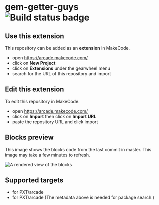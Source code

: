 # gem-getter-guys ![Build status badge](https://github.com/rob65307/gem-getter-guys/workflows/MakeCode/badge.svg)



## Use this extension

This repository can be added as an **extension** in MakeCode.

* open https://arcade.makecode.com/
* click on **New Project**
* click on **Extensions** under the gearwheel menu
* search for the URL of this repository and import

## Edit this extension

To edit this repository in MakeCode.

* open https://arcade.makecode.com/
* click on **Import** then click on **Import URL**
* paste the repository URL and click import

## Blocks preview

This image shows the blocks code from the last commit in master.
This image may take a few minutes to refresh.

![A rendered view of the blocks](https://github.com/rob65307/gem-getter-guys/raw/master/.makecode/blocks.png)

## Supported targets

* for PXT/arcade
* for PXT/arcade
(The metadata above is needed for package search.)

